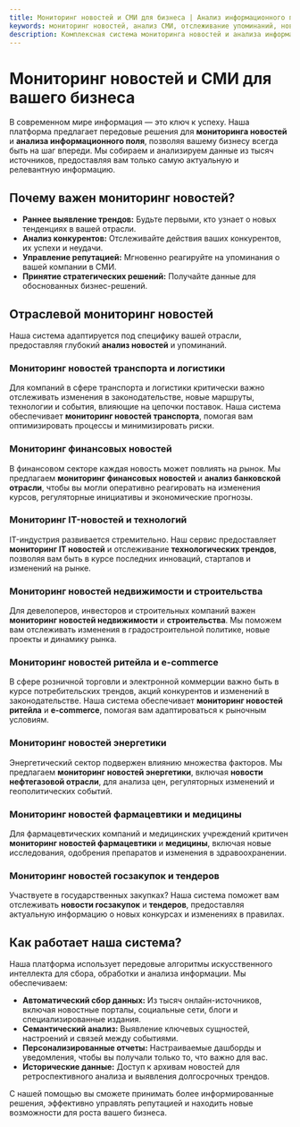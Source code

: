 ```yaml
---
title: Мониторинг новостей и СМИ для бизнеса | Анализ информационного поля
keywords: мониторинг новостей, анализ СМИ, отслеживание упоминаний, новости для бизнеса, мониторинг медиа, анализ информационного поля, мониторинг новостей транспорта, мониторинг финансовых новостей, мониторинг IT новостей, новости логистики, новости банков, новости технологий, новости недвижимости, новости строительства, новости ритейла, новости e-commerce, новости энергетики, новости фармацевтики, новости медицины, новости госзакупок, новости тендеров
description: Комплексная система мониторинга новостей и анализа информационного поля для бизнеса. Отслеживайте упоминания, анализируйте отраслевые тренды и получайте актуальную информацию из различных источников, включая транспорт, финансы, IT, недвижимость и другие сектора.
---
```


# Мониторинг новостей и СМИ для вашего бизнеса

В современном мире информация — это ключ к успеху. Наша платформа предлагает передовые решения для **мониторинга новостей** и **анализа информационного поля**, позволяя вашему бизнесу всегда быть на шаг впереди. Мы собираем и анализируем данные из тысяч источников, предоставляя вам только самую актуальную и релевантную информацию.

## Почему важен мониторинг новостей?

*   **Раннее выявление трендов:** Будьте первыми, кто узнает о новых тенденциях в вашей отрасли.
*   **Анализ конкурентов:** Отслеживайте действия ваших конкурентов, их успехи и неудачи.
*   **Управление репутацией:** Мгновенно реагируйте на упоминания о вашей компании в СМИ.
*   **Принятие стратегических решений:** Получайте данные для обоснованных бизнес-решений.

## Отраслевой мониторинг новостей

Наша система адаптируется под специфику вашей отрасли, предоставляя глубокий **анализ новостей** и упоминаний.

### Мониторинг новостей транспорта и логистики

Для компаний в сфере транспорта и логистики критически важно отслеживать изменения в законодательстве, новые маршруты, технологии и события, влияющие на цепочки поставок. Наша система обеспечивает **мониторинг новостей транспорта**, помогая вам оптимизировать процессы и минимизировать риски.

### Мониторинг финансовых новостей

В финансовом секторе каждая новость может повлиять на рынок. Мы предлагаем **мониторинг финансовых новостей** и **анализ банковской отрасли**, чтобы вы могли оперативно реагировать на изменения курсов, регуляторные инициативы и экономические прогнозы.

### Мониторинг IT-новостей и технологий

IT-индустрия развивается стремительно. Наш сервис предоставляет **мониторинг IT новостей** и отслеживание **технологических трендов**, позволяя вам быть в курсе последних инноваций, стартапов и изменений на рынке.

### Мониторинг новостей недвижимости и строительства

Для девелоперов, инвесторов и строительных компаний важен **мониторинг новостей недвижимости** и **строительства**. Мы поможем вам отслеживать изменения в градостроительной политике, новые проекты и динамику рынка.

### Мониторинг новостей ритейла и e-commerce

В сфере розничной торговли и электронной коммерции важно быть в курсе потребительских трендов, акций конкурентов и изменений в законодательстве. Наша система обеспечивает **мониторинг новостей ритейла** и **e-commerce**, помогая вам адаптироваться к рыночным условиям.

### Мониторинг новостей энергетики

Энергетический сектор подвержен влиянию множества факторов. Мы предлагаем **мониторинг новостей энергетики**, включая **новости нефтегазовой отрасли**, для анализа цен, регуляторных изменений и геополитических событий.

### Мониторинг новостей фармацевтики и медицины

Для фармацевтических компаний и медицинских учреждений критичен **мониторинг новостей фармацевтики** и **медицины**, включая новые исследования, одобрения препаратов и изменения в здравоохранении.

### Мониторинг новостей госзакупок и тендеров

Участвуете в государственных закупках? Наша система поможет вам отслеживать **новости госзакупок** и **тендеров**, предоставляя актуальную информацию о новых конкурсах и изменениях в правилах.

## Как работает наша система?

Наша платформа использует передовые алгоритмы искусственного интеллекта для сбора, обработки и анализа информации. Мы обеспечиваем:

*   **Автоматический сбор данных:** Из тысяч онлайн-источников, включая новостные порталы, социальные сети, блоги и специализированные издания.
*   **Семантический анализ:** Выявление ключевых сущностей, настроений и связей между событиями.
*   **Персонализированные отчеты:** Настраиваемые дашборды и уведомления, чтобы вы получали только то, что важно для вас.
*   **Исторические данные:** Доступ к архивам новостей для ретроспективного анализа и выявления долгосрочных трендов.

С нашей помощью вы сможете принимать более информированные решения, эффективно управлять репутацией и находить новые возможности для роста вашего бизнеса.
